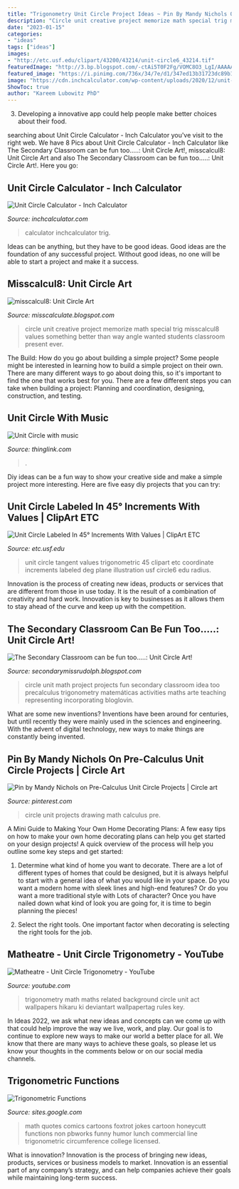 ```yaml
---
title: "Trigonometry Unit Circle Project Ideas ~ Pin By Mandy Nichols On Pre-calculus Unit Circle Projects"
description: "Circle unit creative project memorize math special trig misscalcul8 values something better than way angle wanted students classroom present ever"
date: "2023-01-15"
categories:
- "ideas"
tags: ["ideas"]
images:
- "http://etc.usf.edu/clipart/43200/43214/unit-circle6_43214.tif"
featuredImage: "http://3.bp.blogspot.com/-ctAi5T0F2Fg/VOMC8O3_LgI/AAAAAAAAEJk/QB0U271IXM8/s1600/168.JPG"
featured_image: "https://i.pinimg.com/736x/34/7e/d1/347ed13b31723dc89b1244b22f680e3f.jpg"
image: "https://cdn.inchcalculator.com/wp-content/uploads/2020/12/unit-circle-pin.png"
ShowToc: true
author: "Kareem Lubowitz PhD"
---
```



3. Developing a innovative app could help people make better choices about their food.

	

		
searching about Unit Circle Calculator - Inch Calculator you've visit to the right web. We have 8 Pics about Unit Circle Calculator - Inch Calculator like The Secondary Classroom can be fun too.....: Unit Circle Art!, misscalcul8: Unit Circle Art and also The Secondary Classroom can be fun too.....: Unit Circle Art!. Here you go:
		
    
## Unit Circle Calculator - Inch Calculator

<img loading=lazy src="https://cdn.inchcalculator.com/wp-content/uploads/2020/12/unit-circle-pin.png" onerror="this.onerror=null;this.src='https://tse2.mm.bing.net/th?id=OIP.WUHPUNGngcjZn7QSC3-vAAHaLD&amp;pid=15.1';" alt="Unit Circle Calculator - Inch Calculator">

_Source: inchcalculator.com_

>calculator inchcalculator trig. 

	

Ideas can be anything, but they have to be good ideas. Good ideas are the foundation of any successful project. Without good ideas, no one will be able to start a project and make it a success.

    
## Misscalcul8: Unit Circle Art

<img loading=lazy src="http://3.bp.blogspot.com/-ctAi5T0F2Fg/VOMC8O3_LgI/AAAAAAAAEJk/QB0U271IXM8/s1600/168.JPG" onerror="this.onerror=null;this.src='https://tse2.mm.bing.net/th?id=OIP.RiRmFgYD0ABTy1EbJMjuLgHaJ4&amp;pid=15.1';" alt="misscalcul8: Unit Circle Art">

_Source: misscalculate.blogspot.com_

>circle unit creative project memorize math special trig misscalcul8 values something better than way angle wanted students classroom present ever. 

	

The Build: How do you go about building a simple project?
Some people might be interested in learning how to build a simple project on their own. There are many different ways to go about doing this, so it's important to find the one that works best for you. There are a few different steps you can take when building a project: Planning and coordination, designing, construction, and testing.

    
## Unit Circle With Music

<img loading=lazy src="https://cdn.thinglink.me/api/image/591990537498656770/1024/10/scaletowidth/0/0/1/1/false/true?wait=true" onerror="this.onerror=null;this.src='https://tse3.mm.bing.net/th?id=OIP.4nRKOb14LC6RNnwSsyMpnQHaGI&amp;pid=15.1';" alt="Unit Circle with music">

_Source: thinglink.com_

>. 

	

Diy ideas can be a fun way to show your creative side and make a simple project more interesting. Here are five easy diy projects that you can try: 

    
## Unit Circle Labeled In 45° Increments With Values | ClipArt ETC

<img loading=lazy src="http://etc.usf.edu/clipart/43200/43214/unit-circle6_43214.tif" onerror="this.onerror=null;this.src='https://tse1.mm.bing.net/th?id=OIP.m6eh_BBT53Ef_LlAQzWb3gHaHa&amp;pid=15.1';" alt="Unit Circle Labeled In 45° Increments With Values | ClipArt ETC">

_Source: etc.usf.edu_

>unit circle tangent values trigonometric 45 clipart etc coordinate increments labeled deg plane illustration usf circle6 edu radius. 

	

Innovation is the process of creating new ideas, products or services that are different from those in use today. It is the result of a combination of creativity and hard work. Innovation is key to businesses as it allows them to stay ahead of the curve and keep up with the competition.

    
## The Secondary Classroom Can Be Fun Too.....: Unit Circle Art!

<img loading=lazy src="http://2.bp.blogspot.com/-_lmNa5_I0DM/U3ESFrcFYlI/AAAAAAAAC2U/_3qkWu3FfO4/s1600/blogger-image--1836254628.jpg" onerror="this.onerror=null;this.src='https://tse1.mm.bing.net/th?id=OIP.khFimxBdOz66mOTwOiJxsQAAAA&amp;pid=15.1';" alt="The Secondary Classroom can be fun too.....: Unit Circle Art!">

_Source: secondarymissrudolph.blogspot.com_

>circle unit math project projects fun secondary classroom idea too precalculus trigonometry matemáticas activities maths arte teaching representing incorporating bloglovin. 

	

What are some new inventions?
Inventions have been around for centuries, but until recently they were mainly used in the sciences and engineering. With the advent of digital technology, new ways to make things are constantly being invented.

    
## Pin By Mandy Nichols On Pre-Calculus Unit Circle Projects | Circle Art

<img loading=lazy src="https://i.pinimg.com/736x/34/7e/d1/347ed13b31723dc89b1244b22f680e3f.jpg" onerror="this.onerror=null;this.src='https://tse3.mm.bing.net/th?id=OIP.w65KJbdOzLBkxS-HGWAiOwHaJ3&amp;pid=15.1';" alt="Pin by Mandy Nichols on Pre-Calculus Unit Circle Projects | Circle art">

_Source: pinterest.com_

>circle unit projects drawing math calculus pre. 

	

A Mini Guide to Making Your Own Home Decorating Plans:
A few easy tips on how to make your own home decorating plans can help you get started on your design projects! A quick overview of the process will help you outline some key steps and get started:
1. Determine what kind of home you want to decorate. There are a lot of different types of homes that could be designed, but it is always helpful to start with a general idea of what you would like in your space. Do you want a modern home with sleek lines and high-end features? Or do you want a more traditional style with Lots of character? Once you have nailed down what kind of look you are going for, it is time to begin planning the pieces!

2. Select the right tools. One important factor when decorating is selecting the right tools for the job.

    
## Matheatre - Unit Circle Trigonometry - YouTube

<img loading=lazy src="https://i.ytimg.com/vi/YfcIaUF2JqM/maxresdefault.jpg" onerror="this.onerror=null;this.src='https://tse1.mm.bing.net/th?id=OIP.GHLPhpb-r3y0EGwsCdjL1wHaEK&amp;pid=15.1';" alt="Matheatre - Unit Circle Trigonometry - YouTube">

_Source: youtube.com_

>trigonometry math maths related background circle unit act wallpapers hikaru ki deviantart wallpapertag rules key. 

	

In Ideas 2022, we ask what new ideas and concepts can we come up with that could help improve the way we live, work, and play. Our goal is to continue to explore new ways to make our world a better place for all. We know that there are many ways to achieve these goals, so please let us know your thoughts in the comments below or on our social media channels.

    
## Trigonometric Functions

<img loading=lazy src="https://sites.google.com/site/functionstrig/_/rsrc/1375070440826/home/FoxTrot1.gif" onerror="this.onerror=null;this.src='https://tse4.mm.bing.net/th?id=OIP.FIywEHeYt6BABHb_FhoSsQHaCb&amp;pid=15.1';" alt="Trigonometric Functions">

_Source: sites.google.com_

>math quotes comics cartoons foxtrot jokes cartoon honeycutt functions non pbworks funny humor lunch commercial line trigonometric circumference college licensed. 

	

What is innovation?
Innovation is the process of bringing new ideas, products, services or business models to market. Innovation is an essential part of any company’s strategy, and can help companies achieve their goals while maintaining long-term success.

